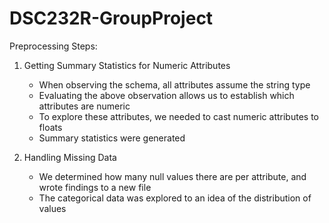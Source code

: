 # DSC232R-GroupProject

Preprocessing Steps:

1) Getting Summary Statistics for Numeric Attributes 
    - When observing the schema, all attributes assume the string type 
    - Evaluating the above observation allows us to establish which attributes are numeric
    - To explore these attributes, we needed to cast numeric attributes to floats 
    - Summary statistics were generated

2) Handling Missing Data
    - We determined how many null values there are per attribute, and wrote findings to a new file
    - The categorical data was explored to an idea of the distribution of values
    
